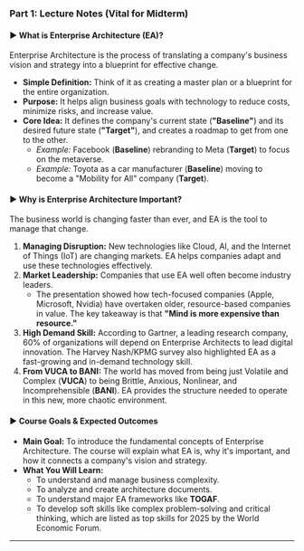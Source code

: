 
### **Part 1: Lecture Notes (Vital for Midterm)**

#### **► What is Enterprise Architecture (EA)?**

Enterprise Architecture is the process of translating a company's business vision and strategy into a blueprint for effective change.

*   **Simple Definition:** Think of it as creating a master plan or a blueprint for the entire organization.
*   **Purpose:** It helps align business goals with technology to reduce costs, minimize risks, and increase value.
*   **Core Idea:** It defines the company's current state (**"Baseline"**) and its desired future state (**"Target"**), and creates a roadmap to get from one to the other.
    *   *Example:* Facebook (**Baseline**) rebranding to Meta (**Target**) to focus on the metaverse.
    *   *Example:* Toyota as a car manufacturer (**Baseline**) moving to become a "Mobility for All" company (**Target**).

#### **► Why is Enterprise Architecture Important?**

The business world is changing faster than ever, and EA is the tool to manage that change.

1.  **Managing Disruption:** New technologies like Cloud, AI, and the Internet of Things (IoT) are changing markets. EA helps companies adapt and use these technologies effectively.
2.  **Market Leadership:** Companies that use EA well often become industry leaders.
    *   The presentation showed how tech-focused companies (Apple, Microsoft, Nvidia) have overtaken older, resource-based companies in value. The key takeaway is that **"Mind is more expensive than resource."**
3.  **High Demand Skill:** According to Gartner, a leading research company, 60% of organizations will depend on Enterprise Architects to lead digital innovation. The Harvey Nash/KPMG survey also highlighted EA as a fast-growing and in-demand technology skill.
4.  **From VUCA to BANI:** The world has moved from being just Volatile and Complex (**VUCA**) to being Brittle, Anxious, Nonlinear, and Incomprehensible (**BANI**). EA provides the structure needed to operate in this new, more chaotic environment.

#### **► Course Goals & Expected Outcomes**

*   **Main Goal:** To introduce the fundamental concepts of Enterprise Architecture. The course will explain what EA is, why it's important, and how it connects a company's vision and strategy.
*   **What You Will Learn:**
    *   To understand and manage business complexity.
    *   To analyze and create architecture documents.
    *   To understand major EA frameworks like **TOGAF**.
    *   To develop soft skills like complex problem-solving and critical thinking, which are listed as top skills for 2025 by the World Economic Forum.

---


